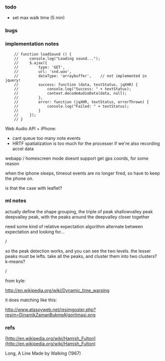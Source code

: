 ### todo

- set max walk time (5 min)


### bugs


### implementation notes

        // function loadSound () {
        //     console.log("Loading sound...");
        //     $.ajax({
        //         type: 'GET',
        //         url: 'snd.wav', 
        //         dataType: 'arraybuffer',    // not implemented in jquery!
        //         success: function (data, textStatus, jqXHR) {
        //             console.log("Success: " + textStatus);
        //             context.decodeAudioData(data, null);
        //         },
        //         error: function (jqXHR, textStatus, errorThrown) {
        //             console.log("Failed: " + textStatus);
        //         }
        //     });
        // }

Web Audio API + iPhone:
- cant queue too many note events
- HRTF spatialization is too much for the processer if we're also recording accel data

webapp / homescreen mode doesnt support get gps coords, for some reason

when the iphone sleeps, timeout events are no longer fired, so have to keep the phone on.

is that the case with leaflet?


### ml notes

actually define the shape grouping, the triple of peak shallowvalley peak deepvalley peak, with the peaks around the deepvalley closer together

need some kind of relative expectation algorithm
alternate between expectation and looking for...

/

so the peak detection works, and you can see the two levels. the lesser peaks must be lefts.
take all the peaks, and cluster them into two clusters? k-means?

/

from kyle:

http://en.wikipedia.org/wiki/Dynamic_time_warping

it does matching like this:

http://www.atasoyweb.net/resimgoster.php?resim=DinamikZamanBukmeAlgoritmasi.png


### refs

[http://en.wikipedia.org/wiki/Hamish_Fulton](http://en.wikipedia.org/wiki/Hamish_Fulton)

Long, A Line Made by Walking (1967)

